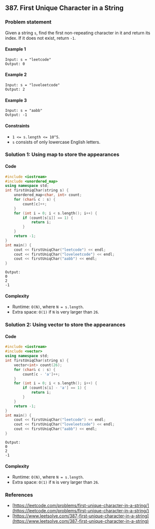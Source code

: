 ## 387. First Unique Character in a String

### Problem statement

Given a string `s`, find the first non-repeating character in it and return its index. If it does not exist, return `-1`.

#### Example 1
```plain
Input: s = "leetcode"
Output: 0
```

#### Example 2
```plain
Input: s = "loveleetcode"
Output: 2
```

#### Example 3
```plain
Input: s = "aabb"
Output: -1
``` 

#### Constraints

* `1 <= s.length <= 10^5`.
* `s` consists of only lowercase English letters.

### Solution 1: Using map to store the appearances

#### Code
```cpp
#include <iostream>
#include <unordered_map>
using namespace std;
int firstUniqChar(string s) {
    unordered_map<char, int> count;
    for (char& c : s) {
        count[c]++;
    }
    for (int i = 0; i < s.length(); i++) {
        if (count[s[i]] == 1) {
            return i;
        }
    }
    return -1;
}
int main() {
    cout << firstUniqChar("leetcode") << endl;
    cout << firstUniqChar("loveleetcode") << endl;
    cout << firstUniqChar("aabb") << endl;
}
```
```plain
Output:
0
2
-1
```

#### Complexity
* Runtime: `O(N)`, where `N = s.length`.
* Extra space: `O(1)` if `N` is very larger than `26`.

### Solution 2: Using vector to store the appearances

#### Code
```cpp
#include <iostream>
#include <vector>
using namespace std;
int firstUniqChar(string s) {
    vector<int> count(26);
    for (char& c : s) {
        count[c - 'a']++;
    }
    for (int i = 0; i < s.length(); i++) {
        if (count[s[i] - 'a'] == 1) {
            return i;
        }
    }
    return -1;
}
int main() {
    cout << firstUniqChar("leetcode") << endl;
    cout << firstUniqChar("loveleetcode") << endl;
    cout << firstUniqChar("aabb") << endl;
}
```
```plain
Output:
0
2
-1
```

#### Complexity
* Runtime: `O(N)`, where `N = s.length`.
* Extra space: `O(1)` if `N` is very larger than `26`.

### References
* [https://leetcode.com/problems/first-unique-character-in-a-string/](https://leetcode.com/problems/first-unique-character-in-a-string/)
* [https://www.leetsolve.com/387-first-unique-character-in-a-string](https://www.leetsolve.com/387-first-unique-character-in-a-string)